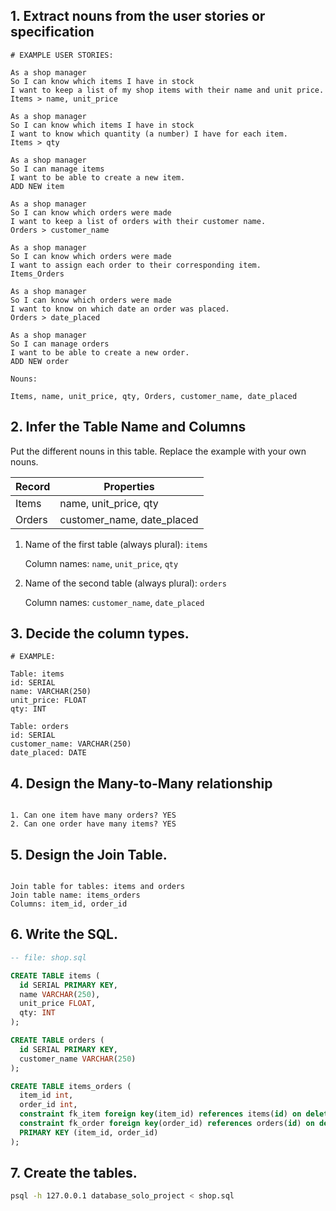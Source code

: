 ## 1. Extract nouns from the user stories or specification

```
# EXAMPLE USER STORIES:

As a shop manager
So I can know which items I have in stock
I want to keep a list of my shop items with their name and unit price.
Items > name, unit_price

As a shop manager
So I can know which items I have in stock
I want to know which quantity (a number) I have for each item.
Items > qty

As a shop manager
So I can manage items
I want to be able to create a new item.
ADD NEW item

As a shop manager
So I can know which orders were made
I want to keep a list of orders with their customer name.
Orders > customer_name

As a shop manager
So I can know which orders were made
I want to assign each order to their corresponding item.
Items_Orders

As a shop manager
So I can know which orders were made
I want to know on which date an order was placed. 
Orders > date_placed

As a shop manager
So I can manage orders
I want to be able to create a new order.
ADD NEW order

```

```
Nouns:

Items, name, unit_price, qty, Orders, customer_name, date_placed
```

## 2. Infer the Table Name and Columns

Put the different nouns in this table. Replace the example with your own nouns.

| Record                | Properties          |
| --------------------- | ------------------  |
| Items                 | name, unit_price, qty
| Orders                | customer_name, date_placed

1. Name of the first table (always plural): `items` 

    Column names: `name`, `unit_price`, `qty`

2. Name of the second table (always plural): `orders` 

    Column names: `customer_name`, `date_placed`

## 3. Decide the column types.

```
# EXAMPLE:

Table: items
id: SERIAL
name: VARCHAR(250)
unit_price: FLOAT
qty: INT

Table: orders
id: SERIAL
customer_name: VARCHAR(250)
date_placed: DATE
```

## 4. Design the Many-to-Many relationship

```

1. Can one item have many orders? YES
2. Can one order have many items? YES
```
## 5. Design the Join Table.

```

Join table for tables: items and orders
Join table name: items_orders
Columns: item_id, order_id
```

## 6. Write the SQL.

```sql
-- file: shop.sql

CREATE TABLE items (
  id SERIAL PRIMARY KEY,
  name VARCHAR(250),
  unit_price FLOAT,
  qty: INT
);

CREATE TABLE orders (
  id SERIAL PRIMARY KEY,
  customer_name VARCHAR(250)
);

CREATE TABLE items_orders (
  item_id int,
  order_id int,
  constraint fk_item foreign key(item_id) references items(id) on delete cascade,
  constraint fk_order foreign key(order_id) references orders(id) on delete cascade,
  PRIMARY KEY (item_id, order_id)
);

```

## 7. Create the tables.

```bash
psql -h 127.0.0.1 database_solo_project < shop.sql
```